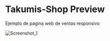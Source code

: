 # Takumis-Shop Preview
Ejemplo de pagina web de ventas responsivo

![Screenshot_1](https://user-images.githubusercontent.com/74148134/191624955-b60883e2-c4c9-4a54-a650-cc2b0e7bcfda.png)
